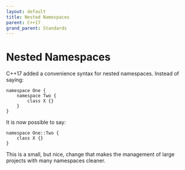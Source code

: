 ```yaml
---
layout: default
title: Nested Namespaces
parent: C++17
grand_parent: Standards
---
```

# Nested Namespaces

C++17 added a convenience syntax for nested namespaces.
Instead of saying:

    namespace One {
        namespace Two {
            class X {}
        }
    }

It is now possible to say:

    namespace One::Two {
        class X {}
    }

This is a small, but nice, change that makes the management
of large projects with many namespaces cleaner.

